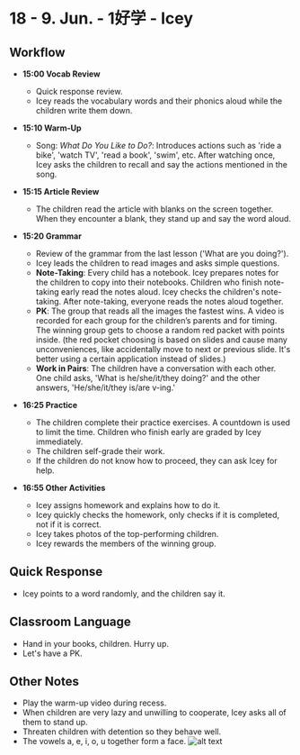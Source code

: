 # 18 - 9. Jun. - 1好学 - Icey

## Workflow

- **<badge>15:00</badge> Vocab Review**

  - Quick response review.
  - Icey reads the vocabulary words and their phonics aloud while the children write them down.

- **<badge>15:10</badge> Warm-Up**

  - Song: _What Do You Like to Do?_: Introduces actions such as 'ride a bike', 'watch TV', 'read a book', 'swim', etc. After watching once, Icey asks the children to recall and say the actions mentioned in the song.

- **<badge>15:15</badge> Article Review**

  - The children read the article with blanks on the screen together. When they encounter a blank, they stand up and say the word aloud.

- **<badge>15:20</badge> Grammar**

  - Review of the grammar from the last lesson ('What are you doing?').
  - Icey leads the children to read images and asks simple questions.
  - **Note-Taking**: Every child has a notebook. Icey prepares notes for the children to copy into their notebooks. Children who finish note-taking early read the notes aloud. Icey checks the children's note-taking. After note-taking, everyone reads the notes aloud together.
  - **PK**: The group that reads all the images the fastest wins. A video is recorded for each group for the children’s parents and for timing. The winning group gets to choose a random red packet with points inside. (the red pocket choosing is based on slides and cause many unconveniences, like accidentally move to next or previous slide. It's better using a certain application instead of slides.)
  - **Work in Pairs**: The children have a conversation with each other. One child asks, 'What is he/she/it/they doing?' and the other answers, 'He/she/it/they is/are v-ing.'

- **<badge>16:25</badge> Practice**

  - The children complete their practice exercises. A countdown is used to limit the time. Children who finish early are graded by Icey immediately.
  - The children self-grade their work.
  - If the children do not know how to proceed, they can ask Icey for help.

- **<badge>16:55</badge> Other Activities**
  - Icey assigns homework and explains how to do it.
  - Icey quickly checks the homework, only checks if it is completed, not if it is correct.
  - Icey takes photos of the top-performing children.
  - Icey rewards the members of the winning group.

## Quick Response

- Icey points to a word randomly, and the children say it.

## Classroom Language

- Hand in your books, children. Hurry up.
- Let's have a PK.

## Other Notes

- Play the warm-up video during recess.
- When children are very lazy and unwilling to cooperate, Icey asks all of them to stand up.
- Threaten children with detention so they behave well.
- The vowels a, e, i, o, u together form a face.
  ![alt text](imgs/IMG_20240609_153314.jpg)
